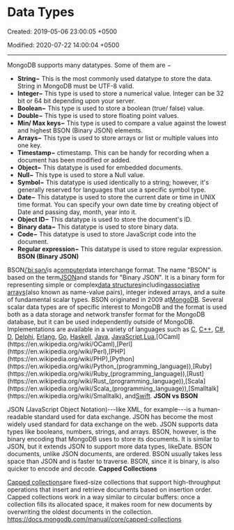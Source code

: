 # Data Types

Created: 2019-05-06 23:00:05 +0500

Modified: 2020-07-22 14:00:04 +0500

---

MongoDB supports many datatypes. Some of them are −
-   **String−** This is the most commonly used datatype to store the data. String in MongoDB must be UTF-8 valid.
-   **Integer−** This type is used to store a numerical value. Integer can be 32 bit or 64 bit depending upon your server.
-   **Boolean−** This type is used to store a boolean (true/ false) value.
-   **Double−** This type is used to store floating point values.
-   **Min/ Max keys−** This type is used to compare a value against the lowest and highest BSON (Binary JSON) elements.
-   **Arrays−** This type is used to store arrays or list or multiple values into one key.
-   **Timestamp−** ctimestamp. This can be handy for recording when a document has been modified or added.
-   **Object−** This datatype is used for embedded documents.
-   **Null−** This type is used to store a Null value.
-   **Symbol−** This datatype is used identically to a string; however, it's generally reserved for languages that use a specific symbol type.
-   **Date−** This datatype is used to store the current date or time in UNIX time format. You can specify your own date time by creating object of Date and passing day, month, year into it.
-   **Object ID−** This datatype is used to store the document's ID.
-   **Binary data−** This datatype is used to store binary data.
-   **Code−** This datatype is used to store JavaScript code into the document.
-   **Regular expression−** This datatype is used to store regular expression.
**BSON (Binary JSON)**

BSON[/ˈbiːsən/](https://en.wikipedia.org/wiki/Help:IPA/English)is a[computer](https://en.wikipedia.org/wiki/Computer)data interchange format. The name "BSON" is based on the term[JSON](https://en.wikipedia.org/wiki/JSON)and stands for "Binary JSON". It is a binary form for representing simple or complex[data structures](https://en.wikipedia.org/wiki/Data_structure)including[associative arrays](https://en.wikipedia.org/wiki/Associative_array)(also known as name-value pairs), integer indexed arrays, and a suite of fundamental scalar types. BSON originated in 2009 at[MongoDB](https://en.wikipedia.org/wiki/MongoDB). Several scalar data types are of specific interest to MongoDB and the format is used both as a data storage and network transfer format for the MongoDB database, but it can be used independently outside of MongoDB. Implementations are available in a variety of languages such as [C](https://en.wikipedia.org/wiki/C_(programming_language)), [C++](https://en.wikipedia.org/wiki/C%2B%2B), [C#](https://en.wikipedia.org/wiki/C_Sharp_(programming_language)), [D](https://en.wikipedia.org/wiki/D_(programming_language)), [Delphi](https://en.wikipedia.org/wiki/Delphi_(IDE)), [Erlang](https://en.wikipedia.org/wiki/Erlang_(programming_language)), [Go](https://en.wikipedia.org/wiki/Go_(programming_language)), [Haskell](https://en.wikipedia.org/wiki/Haskell_(programming_language)), [Java](https://en.wikipedia.org/wiki/Java_(programming_language)), [JavaScript](https://en.wikipedia.org/wiki/JavaScript),[Lua](https://en.wikipedia.org/wiki/Lua_(programming_language)),[OCaml](https://en.wikipedia.org/wiki/OCaml),[Perl](https://en.wikipedia.org/wiki/Perl),[PHP](https://en.wikipedia.org/wiki/PHP),[Python](https://en.wikipedia.org/wiki/Python_(programming_language)),[Ruby](https://en.wikipedia.org/wiki/Ruby_(programming_language)),[Rust](https://en.wikipedia.org/wiki/Rust_(programming_language)),[Scala](https://en.wikipedia.org/wiki/Scala_(programming_language)),[Smalltalk](https://en.wikipedia.org/wiki/Smalltalk), and[Swift](https://en.wikipedia.org/wiki/Swift_(programming_language)).
**JSON vs BSON**

JSON (JavaScript Object Notation)---like XML, for example---is a human-readable standard used for data exchange. JSON has become the most widely used standard for data exchange on the web. JSON supports data types like booleans, numbers, strings, and arrays.
BSON, however, is the binary encoding that MongoDB uses to store its documents. It is similar to JSON, but it extends JSON to support more data types, likeDate. BSON documents, unlike JSON documents, are ordered. BSON usually takes less space than JSON and is faster to traverse. BSON, since it is binary, is also quicker to encode and decode.
**Capped Collections**

[Capped collections](https://docs.mongodb.com/manual/reference/glossary/#term-capped-collection)are fixed-size collections that support high-throughput operations that insert and retrieve documents based on insertion order. Capped collections work in a way similar to circular buffers: once a collection fills its allocated space, it makes room for new documents by overwriting the oldest documents in the collection.
<https://docs.mongodb.com/manual/core/capped-collections>
